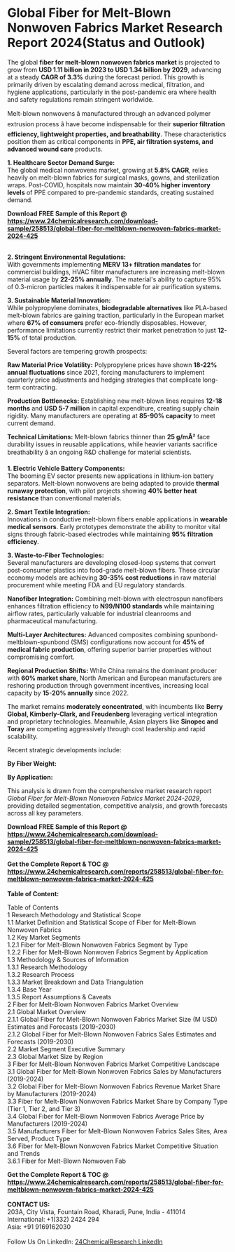 <h1>Global Fiber for Melt-Blown Nonwoven Fabrics Market Research Report 2024(Status and Outlook)</h1><p>The global <strong>fiber for melt-blown nonwoven fabrics market</strong> is projected to grow from <strong>USD 1.11 billion in 2023 to USD 1.34 billion by 2029</strong>, advancing at a steady <strong>CAGR of 3.3%</strong> during the forecast period. This growth is primarily driven by escalating demand across medical, filtration, and hygiene applications, particularly in the post-pandemic era where health and safety regulations remain stringent worldwide.</p><p>Melt-blown nonwovens â manufactured through an advanced polymer extrusion process â have become indispensable for their <strong>superior filtration efficiency, lightweight properties, and breathability</strong>. These characteristics position them as critical components in <strong>PPE, air filtration systems, and advanced wound care</strong> products.</p><p><strong>1. Healthcare Sector Demand Surge:</strong><br>
The global medical nonwovens market, growing at <strong>5.8% CAGR</strong>, relies heavily on melt-blown fabrics for surgical masks, gowns, and sterilization wraps. Post-COVID, hospitals now maintain <strong>30-40% higher inventory levels</strong> of PPE compared to pre-pandemic standards, creating sustained demand.</p><div><b>Download FREE Sample of this Report @ 
            <a href="https://www.24chemicalresearch.com/download-sample/258513/global-fiber-for-meltblown-nonwoven-fabrics-market-2024-425">
            https://www.24chemicalresearch.com/download-sample/258513/global-fiber-for-meltblown-nonwoven-fabrics-market-2024-425</a></b></div><br><p><strong>2. Stringent Environmental Regulations:</strong><br>
With governments implementing <strong>MERV 13+ filtration mandates</strong> for commercial buildings, HVAC filter manufacturers are increasing melt-blown material usage by <strong>22-25% annually</strong>. The material's ability to capture 95% of 0.3-micron particles makes it indispensable for air purification systems.</p><p><strong>3. Sustainable Material Innovation:</strong><br>
While polypropylene dominates, <strong>biodegradable alternatives</strong> like PLA-based melt-blown fabrics are gaining traction, particularly in the European market where <strong>67% of consumers</strong> prefer eco-friendly disposables. However, performance limitations currently restrict their market penetration to just <strong>12-15%</strong> of total production.</p><p>Several factors are tempering growth prospects:</p><p><strong>Raw Material Price Volatility:</strong> Polypropylene prices have shown <strong>18-22% annual fluctuations</strong> since 2021, forcing manufacturers to implement quarterly price adjustments and hedging strategies that complicate long-term contracting.</p><p><strong>Production Bottlenecks:</strong> Establishing new melt-blown lines requires <strong>12-18 months</strong> and <strong>USD 5-7 million</strong> in capital expenditure, creating supply chain rigidity. Many manufacturers are operating at <strong>85-90% capacity</strong> to meet current demand.</p><p><strong>Technical Limitations:</strong> Melt-blown fabrics thinner than <strong>25 g/mÂ²</strong> face durability issues in reusable applications, while heavier variants sacrifice breathability â an ongoing R&amp;D challenge for material scientists.</p><p><strong>1. Electric Vehicle Battery Components:</strong><br>
The booming EV sector presents new applications in lithium-ion battery separators. Melt-blown nonwovens are being adapted to provide <strong>thermal runaway protection</strong>, with pilot projects showing <strong>40% better heat resistance</strong> than conventional materials.</p><p><strong>2. Smart Textile Integration:</strong><br>
Innovations in conductive melt-blown fibers enable applications in <strong>wearable medical sensors</strong>. Early prototypes demonstrate the ability to monitor vital signs through fabric-based electrodes while maintaining <strong>95% filtration efficiency</strong>.</p><p><strong>3. Waste-to-Fiber Technologies:</strong><br>
Several manufacturers are developing closed-loop systems that convert post-consumer plastics into food-grade melt-blown fibers. These circular economy models are achieving <strong>30-35% cost reductions</strong> in raw material procurement while meeting FDA and EU regulatory standards.</p><p><strong>Nanofiber Integration:</strong> Combining melt-blown with electrospun nanofibers enhances filtration efficiency to <strong>N99/N100 standards</strong> while maintaining airflow rates, particularly valuable for industrial cleanrooms and pharmaceutical manufacturing.</p><p><strong>Multi-Layer Architectures:</strong> Advanced composites combining spunbond-meltblown-spunbond (SMS) configurations now account for <strong>45% of medical fabric production</strong>, offering superior barrier properties without compromising comfort.</p><p><strong>Regional Production Shifts:</strong> While China remains the dominant producer with <strong>60% market share</strong>, North American and European manufacturers are reshoring production through government incentives, increasing local capacity by <strong>15-20% annually</strong> since 2022.</p><p>The market remains <strong>moderately concentrated</strong>, with incumbents like <strong>Berry Global, Kimberly-Clark, and Freudenberg</strong> leveraging vertical integration and proprietary technologies. Meanwhile, Asian players like <strong>Sinopec and Toray</strong> are competing aggressively through cost leadership and rapid scalability.</p><p>Recent strategic developments include:</p><p><strong>By Fiber Weight:</strong></p><p><strong>By Application:</strong></p><p>This analysis is drawn from the comprehensive market research report <em>Global Fiber for Melt-Blown Nonwoven Fabrics Market 2024-2029</em>, providing detailed segmentation, competitive analysis, and growth forecasts across all key parameters.</p><div><b>Download FREE Sample of this Report @ 
            <a href="https://www.24chemicalresearch.com/download-sample/258513/global-fiber-for-meltblown-nonwoven-fabrics-market-2024-425">
            https://www.24chemicalresearch.com/download-sample/258513/global-fiber-for-meltblown-nonwoven-fabrics-market-2024-425</a></b></div><br><div><b>Get the Complete Report & TOC @ 
            <a href="https://www.24chemicalresearch.com/reports/258513/global-fiber-for-meltblown-nonwoven-fabrics-market-2024-425">
            https://www.24chemicalresearch.com/reports/258513/global-fiber-for-meltblown-nonwoven-fabrics-market-2024-425</a></b></div><br>
            <b>Table of Content:</b><p>Table of Contents<br />
1 Research Methodology and Statistical Scope<br />
1.1 Market Definition and Statistical Scope of Fiber for Melt-Blown Nonwoven Fabrics<br />
1.2 Key Market Segments<br />
1.2.1 Fiber for Melt-Blown Nonwoven Fabrics Segment by Type<br />
1.2.2 Fiber for Melt-Blown Nonwoven Fabrics Segment by Application<br />
1.3 Methodology & Sources of Information<br />
1.3.1 Research Methodology<br />
1.3.2 Research Process<br />
1.3.3 Market Breakdown and Data Triangulation<br />
1.3.4 Base Year<br />
1.3.5 Report Assumptions & Caveats<br />
2 Fiber for Melt-Blown Nonwoven Fabrics Market Overview<br />
2.1 Global Market Overview<br />
2.1.1 Global Fiber for Melt-Blown Nonwoven Fabrics Market Size (M USD) Estimates and Forecasts (2019-2030)<br />
2.1.2 Global Fiber for Melt-Blown Nonwoven Fabrics Sales Estimates and Forecasts (2019-2030)<br />
2.2 Market Segment Executive Summary<br />
2.3 Global Market Size by Region<br />
3 Fiber for Melt-Blown Nonwoven Fabrics Market Competitive Landscape<br />
3.1 Global Fiber for Melt-Blown Nonwoven Fabrics Sales by Manufacturers (2019-2024)<br />
3.2 Global Fiber for Melt-Blown Nonwoven Fabrics Revenue Market Share by Manufacturers (2019-2024)<br />
3.3 Fiber for Melt-Blown Nonwoven Fabrics Market Share by Company Type (Tier 1, Tier 2, and Tier 3)<br />
3.4 Global Fiber for Melt-Blown Nonwoven Fabrics Average Price by Manufacturers (2019-2024)<br />
3.5 Manufacturers Fiber for Melt-Blown Nonwoven Fabrics Sales Sites, Area Served, Product Type<br />
3.6 Fiber for Melt-Blown Nonwoven Fabrics Market Competitive Situation and Trends<br />
3.6.1 Fiber for Melt-Blown Nonwoven Fab</p><div><b>Get the Complete Report & TOC @ 
            <a href="https://www.24chemicalresearch.com/reports/258513/global-fiber-for-meltblown-nonwoven-fabrics-market-2024-425">
            https://www.24chemicalresearch.com/reports/258513/global-fiber-for-meltblown-nonwoven-fabrics-market-2024-425</a></b></div><br><b>CONTACT US:</b><br>
            203A, City Vista, Fountain Road, Kharadi, Pune, India - 411014<br>
            International: +1(332) 2424 294<br>
            Asia: +91 9169162030 <br><br>
            Follow Us On LinkedIn: <a href="https://www.linkedin.com/company/24chemicalresearch/">24ChemicalResearch LinkedIn</a>